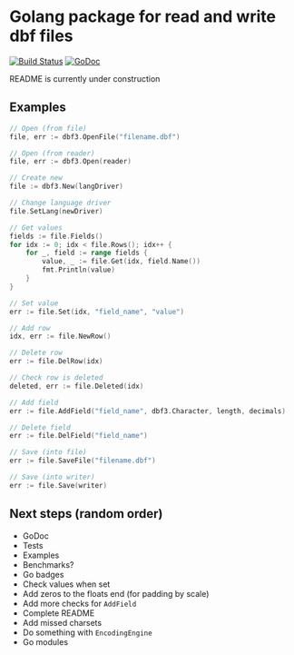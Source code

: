 # Golang package for read and write dbf files

[![Build Status](https://travis-ci.org/kcasctiv/dbf3.svg?branch=master)](https://travis-ci.org/kcasctiv/dbf3)
[![GoDoc](https://godoc.org/github.com/kcasctiv/dbf3?status.svg)](https://godoc.org/github.com/kcasctiv/dbf3)

README is currently under construction

## Examples

```Go
// Open (from file)
file, err := dbf3.OpenFile("filename.dbf")

// Open (from reader)
file, err := dbf3.Open(reader)

// Create new
file := dbf3.New(langDriver)

// Change language driver
file.SetLang(newDriver)

// Get values
fields := file.Fields()
for idx := 0; idx < file.Rows(); idx++ {
    for _, field := range fields {
        value, _ := file.Get(idx, field.Name())
        fmt.Println(value)
    }
}

// Set value
err := file.Set(idx, "field_name", "value")

// Add row
idx, err := file.NewRow()

// Delete row
err := file.DelRow(idx)

// Check row is deleted
deleted, err := file.Deleted(idx)

// Add field
err := file.AddField("field_name", dbf3.Character, length, decimals)

// Delete field
err := file.DelField("field_name")

// Save (into file)
err := file.SaveFile("filename.dbf")

// Save (into writer)
err := file.Save(writer)
```

## Next steps (random order)

* GoDoc
* Tests
* Examples
* Benchmarks?
* Go badges
* Check values when set
* Add zeros to the floats end (for padding by scale)
* Add more checks for `AddField`
* Complete README
* Add missed charsets
* Do something with `EncodingEngine`
* Go modules
